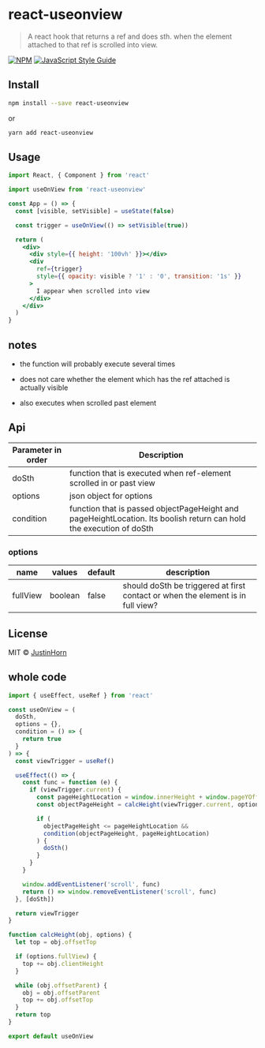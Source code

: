 # react-useonview

> A react hook that returns a ref and does sth. when the element attached to that ref is scrolled into view.

[![NPM](https://img.shields.io/npm/v/react-useonview.svg)](https://www.npmjs.com/package/react-useonview) [![JavaScript Style Guide](https://img.shields.io/badge/code_style-standard-brightgreen.svg)](https://standardjs.com)

## Install

```bash
npm install --save react-useonview
```

or

```bash
yarn add react-useonview
```

## Usage

```jsx
import React, { Component } from 'react'

import useOnView from 'react-useonview'

const App = () => {
  const [visible, setVisible] = useState(false)

  const trigger = useOnView(() => setVisible(true))

  return (
    <div>
      <div style={{ height: '100vh' }}></div>
      <div
        ref={trigger}
        style={{ opacity: visible ? '1' : '0', transition: '1s' }}
      >
        I appear when scrolled into view
      </div>
    </div>
  )
}
```

## notes

- the function will probably execute several times

- does not care whether the element which has the ref attached is actually visible

- also executes when scrolled past element

## Api

| Parameter in order | Description                                                                                                         |
| ------------------ | ------------------------------------------------------------------------------------------------------------------- |
| doSth              | function that is executed when ref-element scrolled in or past view                                                 |
| options            | json object for options                                                                                             |
| condition          | function that is passed objectPageHeight and pageHeightLocation. Its boolish return can hold the execution of doSth |

### options

| name     | values  | default | description                                                                     |
| -------- | ------- | ------- | ------------------------------------------------------------------------------- |
| fullView | boolean | false   | should doSth be triggered at first contact or when the element is in full view? |

## License

MIT © [JustinHorn](https://github.com/JustinHorn)

## whole code

```jsx
import { useEffect, useRef } from 'react'

const useOnView = (
  doSth,
  options = {},
  condition = () => {
    return true
  }
) => {
  const viewTrigger = useRef()

  useEffect(() => {
    const func = function (e) {
      if (viewTrigger.current) {
        const pageHeightLocation = window.innerHeight + window.pageYOffset
        const objectPageHeight = calcHeight(viewTrigger.current, options)

        if (
          objectPageHeight <= pageHeightLocation &&
          condition(objectPageHeight, pageHeightLocation)
        ) {
          doSth()
        }
      }
    }

    window.addEventListener('scroll', func)
    return () => window.removeEventListener('scroll', func)
  }, [doSth])

  return viewTrigger
}

function calcHeight(obj, options) {
  let top = obj.offsetTop

  if (options.fullView) {
    top += obj.clientHeight
  }

  while (obj.offsetParent) {
    obj = obj.offsetParent
    top += obj.offsetTop
  }
  return top
}

export default useOnView
```
